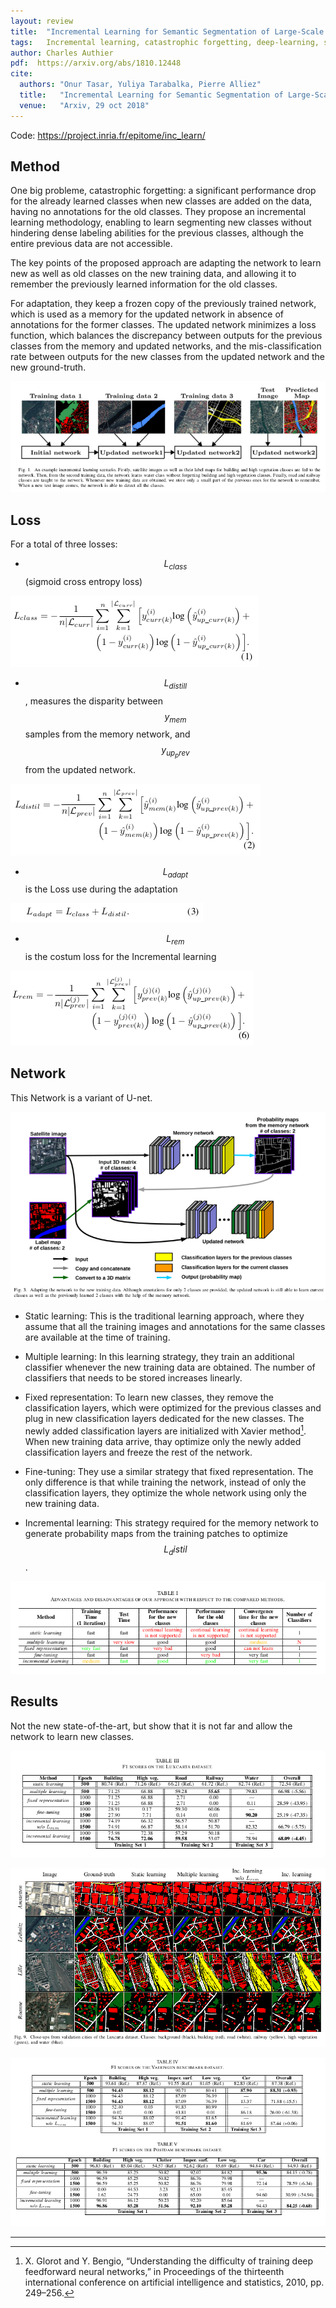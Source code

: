 ```yaml
---
layout: review
title:  "Incremental Learning for Semantic Segmentation of Large-Scale Remote Sensing Data"
tags:   Incremental learning, catastrophic forgetting, deep-learning, segmentation, remote-sensing,
author: Charles Authier
pdf:  https://arxiv.org/abs/1810.12448
cite:
  authors: "Onur Tasar, Yuliya Tarabalka, Pierre Alliez"
  title:   "Incremental Learning for Semantic Segmentation of Large-Scale Remote Sensing Data"
  venue:   "Arxiv, 29 oct 2018"
---
```


Code: https://project.inria.fr/epitome/inc_learn/

## Method
One big probleme, catastrophic forgetting: a significant performance drop for the already learned classes when new classes are added on the data, having no annotations for the old classes.
They propose an incremental learning methodology, enabling to learn segmenting new classes without hindering dense labeling abilities for the previous classes, although the entire previous data are not accessible.

The key points of the proposed approach are adapting the network to learn new as well as old classes on the new training data, and allowing it to remember the previously learned information for the old classes.

For adaptation, they keep a frozen copy of the previously trained network, which is used as a memory for the updated network in absence of annotations for the former classes.
The updated network minimizes a loss function, which balances the discrepancy between outputs for the previous classes from the memory and updated networks, and the mis-classification rate between outputs for the new classes from the updated network and the new ground-truth.

![](/deep-learning/images/incrementallearning/intro.png)

## Loss

For a total of three losses:
- $$L_{class}$$ (sigmoid cross entropy loss)

![](/deep-learning/images/incrementallearning/loss1.png)

- $$L_{distill}$$, measures the disparity between $$y_{mem}$$ samples from the memory network, and $$y_{up_prev}$$ from the updated network.

![](/deep-learning/images/incrementallearning/loss2.png)

- $$L_{adapt}$$ is the Loss use during the adaptation

![](/deep-learning/images/incrementallearning/loss12.png)

- $$L_{rem}$$ is the costum loss for the Incremental learning

![](/deep-learning/images/incrementallearning/loss3.png)

## Network

This Network is a variant of U-net.

![](/deep-learning/images/incrementallearning/network.png)

- Static learning: This is the traditional learning approach, where they assume that all the training images and annotations for the same classes are available at the time of training.

- Multiple learning: In this learning strategy, they train an additional classifier whenever the new training data are obtained. The number of classifiers that needs to be stored increases linearly.

- Fixed representation: To learn new classes, they remove the classification layers, which were optimized for the previous classes and plug in new classification layers dedicated for the new classes. The newly added classification layers are initialized with Xavier method[^footnote]. When new training data arrive, thay optimize only the newly added classification layers and freeze the rest of the network.

- Fine-tuning: They use a similar strategy that fixed representation. The only difference is that while training the network, instead of only the classification layers, they optimize the whole network using only the new training data.

- Incremental learning: This strategy required for the memory network to generate probability maps from the training patches to optimize $$L_distil$$.

![](/deep-learning/images/incrementallearning/compare.png)

## Results

Not the new state-of-the-art, but show that it is not far and allow the network to learn new classes.

![](/deep-learning/images/incrementallearning/luxcarta.png)

![](/deep-learning/images/incrementallearning/image.png)

![](/deep-learning/images/incrementallearning/potsdam.png)


---

[^footnote]: X. Glorot and Y. Bengio, “Understanding the difficulty of training deep feedforward neural networks,” in Proceedings of the thirteenth international conference on artificial intelligence and statistics, 2010, pp. 249–256.
